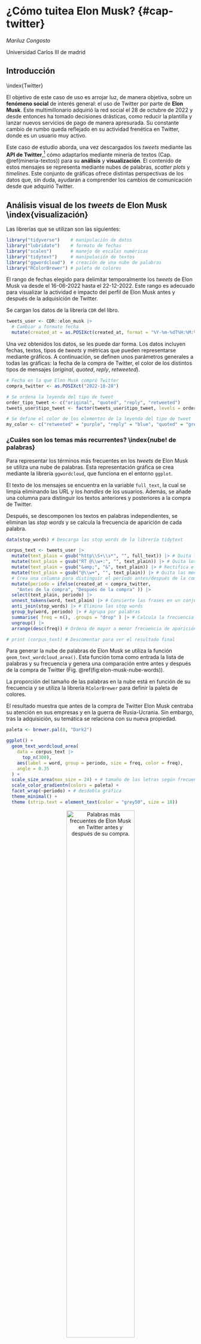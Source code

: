 
# ¿Cómo tuitea Elon Musk? {#cap-twitter}

*Mariluz Congosto*

Universidad Carlos III de madrid

## Introducción 
\index{Twitter}

El objetivo de este caso de uso es arrojar luz, de manera objetiva, sobre un **fenómeno social** de interés general: el uso de Twitter por parte de **Elon Musk**. Este multimillonario adquirió la red social el 28 de octubre de 2022 y desde entonces ha tomado decisiones drásticas, como reducir la plantilla y lanzar nuevos servicios de pago de manera apresurada. Su constante cambio de rumbo queda reflejado en su actividad frenética en Twitter, donde es un usuario muy activo.

Este caso de estudio aborda, una vez descargados los *tweets* mediante las **API de Twitter**,[^Elon-1] cómo adaptarlos mediante minería de textos (Cap. \@ref(mineria-textos)) para su **análisis** y **visualización**. El contenido de estos mensajes se representa mediante nubes de palabras, *scatter plots* y *timelines*. Este conjunto de gráficas ofrece distintas perspectivas de los datos que, sin duda, ayudarán a comprender los cambios de comunicación desde que adquirió Twitter.

[^Elon-1]: Para el caso de estudio que se desarrolla se ha usado la librería `rtweet` para acceder a la **API Standard (V1.1)** (accesible a todo el mundo). Para obtener las credenciales que permiten trabajar en **modo usuario** se facilita el script de **python make_token_Twitter.ipynb** en GitHub <https://github.com/congosto/token_API_V1.1>. Este script se puede ejecutar en el entorno Google Colab <https://colab.research.google.com/>.

## Análisis visual de los *tweets* de Elon Musk \index{visualización}

Las librerías que se utilizan son las siguientes:


```r
library("tidyverse")    # manipulación de datos
library("lubridate")    # formato de fechas
library("scales")       # manejo de escalas numéricas
library("tidytext")     # manipulación de textos
library("ggwordcloud")  # creación de una nube de palabras
library("RColorBrewer") # paleta de colores
```



El rango de fechas elegido para delimitar temporalmente los *tweets* de Elon Musk va desde el 16-06-2022 hasta el 22-12-2022. Este rango es adecuado para visualizar la actividad e impacto del perfil de Elon Musk antes y después de la adquisición de Twitter.

Se cargan los datos de la librería `CDR` del libro.


```r
tweets_user <- CDR::elon_musk |>
  # Cambiar a formato fecha
  mutate(created_at = as.POSIXct(created_at, format = "%Y-%m-%dT%H:%M:%S", tz = "UTC" )) 
```

Una vez obtenidos los datos, se les puede dar forma. Los datos incluyen fechas, textos, tipos de *tweets* y métricas que pueden representarse mediante gráficos. A continuación, se definen unos parámetros generales a todas las gráficas: la fecha de la compra de Twitter, el color de los distintos tipos de mensajes (*original*, *quoted*, *reply*, *retweeted*).


```r
# Fecha en la que Elon Musk compró Twitter
compra_twitter <- as.POSIXct("2022-10-28")

# Se ordena la leyenda del tipo de tweet
order_tipo_tweet <- c("original", "quoted", "reply", "retweeted")
tweets_user$tipo_tweet <- factor(tweets_user$tipo_tweet, levels = order_tipo_tweet)

# Se define el color de los elementos de la leyenda del tipo de tweet
my_color <- c("retweeted" = "purple", "reply" = "blue", "quoted" = "green", "original" = "red")
```

### ¿Cuáles son los temas más recurrentes? \index{nube! de palabras}

Para representar los términos más frecuentes en los *tweets* de Elon Musk se utiliza una nube de palabras. Esta representación gráfica se crea mediante la librería `ggwordcloud`, que funciona en el entorno `ggplot`.

El texto de los mensajes se encuentra en la variable `full_text`, la cual se limpia eliminando las URL y los *handles* de los usuarios. Además, se añade una columna para distinguir los textos anteriores y posteriores a la compra de Twitter.

Después, se descomponen los textos en palabras independientes, se eliminan las *stop words* y se calcula la frecuencia de aparición de cada palabra.


```r
data(stop_words) # Descarga las stop words de la librería tidytext

corpus_text <- tweets_user |>
  mutate(text_plain = gsub("http\\S+\\s*", "", full_text)) |> # Quita las URL
  mutate(text_plain = gsub("RT @\\w+:", "", text_plain)) |> # Quita los RTs
  mutate(text_plain = gsub("&amp;", "&", text_plain)) |> # Rectifica el &
  mutate(text_plain = gsub("@\\w+", "", text_plain)) |> # Quita las menciones
  # Crea una columna para distinguir el período antes/después de la compra
  mutate(periodo = ifelse(created_at < compra_twitter,
    "Antes de la compra", "Después de la compra" )) |>
  select(text_plain, periodo) |>
  unnest_tokens(word, text_plain) |> # Convierte las frases en un conjunto de palabras
  anti_join(stop_words) |> # Elimina las stop words
  group_by(word, periodo) |> # Agrupa por palabras
  summarise( freq = n(), .groups = "drop" ) |> # Calcula la frecuencia de cada palabra
  ungroup() |>
  arrange(desc(freq)) # Ordena de mayor a menor frecuencia de aparición

# print (corpus_text) # Descomentar para ver el resultado final 
```

Para generar la nube de palabras de Elon Musk se utiliza la función `geom_text_wordcloud_area()`. Esta función toma como entrada la lista de palabras y su frecuencia y genera una comparación entre antes y después de la compra de Twitter (Fig. \@ref(fig:elon-musk-nube-words)).

La proporción del tamaño de las palabras en la nube está en función de su frecuencia y se utiliza la librería `RColorBrewer` para definir la paleta de colores.

El resultado muestra que antes de la compra de Twitter Elon Musk centraba su atención en sus empresas y en la guerra de Rusia-Ucrania. Sin embargo, tras la adquisición, su temática se relaciona con su nueva propiedad.


```r
paleta <- brewer.pal(8, "Dark2")

ggplot() +
  geom_text_wordcloud_area(
    data = corpus_text |> 
      top_n(300),
    aes(label = word, group = periodo, size = freq, color = freq),
    angle = 0.35
  ) +
  scale_size_area(max_size = 24) + # tamaño de las letras según frecuencia
  scale_color_gradientn(colors = paleta) +
  facet_wrap(~periodo) + # desdobla gráfica
  theme_minimal() +
  theme (strip.text = element_text(color = "grey50", size = 18))
```

<div class="figure" style="text-align: center">
<img src="212050_cd_elon_musk_files/figure-html/elon-musk-nube-words-1.png" alt="Palabras más frecuentes de Elon Musk en Twitter antes y después de su compra." width="60%" />
<p class="caption">(\#fig:elon-musk-nube-words)Palabras más frecuentes de Elon Musk en Twitter antes y después de su compra.</p>
</div>

### ¿Quiénes son los usuarios con los que más conversa? \index{nube! de palabras}

Es posible visualizar con quiénes ha conversado Elon Musk con mayor frecuencia. Para ello, se pueden utilizar las respuestas que ha dado a otros usuarios en Twitter. Estas respuestas se obtienen de la variable `full_text`.

Para identificar con quiénes ha interactuado más Elon Musk se extraen los *handles* de los comentarios y se añade una columna para distinguir las menciones antes y después de la adquisición de Twitter. A continuación, se calcula la frecuencia de aparición de cada *handle*.


```r
data(stop_words)
corpus_menciones <- tweets_user |>
  # Extrae los handles de los comentarios con una expresión regular "@\\w+"
  mutate(mentions = ifelse(tipo_tweet == "reply", str_extract(full_text, "@\\w+"), NA)) |>
  # Crea una columna para distinguir el período antes/después de la compra
  mutate(periodo = ifelse(created_at < compra_twitter,
    "Antes de la compra", "Después de la compra" )) |>
  filter(!is.na(mentions)) |>    # elimina las filas vacías
  select(mentions, periodo) |>   # selecciona menciones y período
  group_by(mentions, periodo) |>
  summarise( freq = n(),  .groups = "drop" ) |> # calcula frec. de palabra
  ungroup() |>
  arrange(desc(freq)) # ordena de mayor a menor frec. de aparición

# print (corpus_menciones) # Descomentar para ver el resultado final 
```

Una vez que los datos han sido procesados, se utiliza la función `geom_text_wordcloud_area()` para generar la nube de palabras correspondiente a las menciones en los *tweets* de Elon Musk.

Para ello, se toma la lista de menciones y su frecuencia y se utiliza la misma operación que se realizó con la nube de palabras anterior.

El resultado (Fig. \@ref(fig:elon-musk-nube-menciones)) muestra que algunos interlocutores se mantienen, otros pierden protagonismo y aparecen otros nuevos. Se mantienen \@BillyM2k (comediante) y \@WholeMarsBlog (relacionado con temas de Marte). Pierden protagonismo \@teslaownersSVm, \@EvaFoxU, \@PPathole y \@Teslarati (relacionados con Tesla). Ganan protagonismo \@stillgray (*influencer*), \@micsolana (capital riesgo) y \@Jason (emprendedor).



```r
paleta <- brewer.pal(8, "Dark2")
ggplot() +
  geom_text_wordcloud_area( #  dibuja la nube de palabras
    data = corpus_menciones |> top_n(50),
    aes(label = mentions, size = freq, color = freq), angle = 0.35
  ) +
  scale_size_area(max_size = 12) +
  scale_color_gradientn(colors = paleta) +
  facet_wrap(~periodo) +
  theme_minimal()+
  theme (strip.text = element_text(color = "grey50", size = 18))
```

<div class="figure" style="text-align: center">
<img src="212050_cd_elon_musk_files/figure-html/elon-musk-nube-menciones-1.png" alt="Usuarios con los que dialoga Elon Musk antes y después de la compra de Twitter." width="60%" />
<p class="caption">(\#fig:elon-musk-nube-menciones)Usuarios con los que dialoga Elon Musk antes y después de la compra de Twitter.</p>
</div>

\index{grafico\@{gráfico}!de dispersión}

### ¿Cuál es su rutina de publicación? 


Para analizar la distribución horaria de los *tweets* de Elon Musk se examina la frecuencia de publicación de *tweets* cada hora de cada día. Dado que su residencia declarada es Austin (Texas), se ajusta la hora de los *tweets* al huso horario de esta ciudad, ya que la hora proporcionada por Twitter está en GMT.

Debido a que los datos abarcan un período largo, desde junio hasta diciembre, se acotan a 15 días antes y después de la compra de Twitter. Es importante tener en cuenta que la fecha de creación de los *tweets* (`created_at`) se presenta en formato fecha-hora y que cada día consta de 86.400 segundos (60 segundos $\times$ 60 minutos $\times$ 24 horas).


```r
tweets_user_hour <- tweets_user |>
  # Cambiamos al huso horario de Texas
  mutate(created_at = lubridate::with_tz(created_at, "US/Central")) |>
  # Filtra los tweets anteriores a la compra de de Twitter
  filter(created_at >= (compra_twitter - (60 * 60 * 24 * 15))) |>
  filter(created_at <= (compra_twitter + (60 * 60 * 24 * 15))) |>
  # Creamos una nueva columna para la fecha
  mutate(time_in_days = as.POSIXct(floor_date(created_at, "day"))) |>
  # Creamos una nueva columna para la hora
  mutate(hour_tweet = hour(created_at)) |>
  # Agrupamos el número de tweets por tipo y hora
  group_by(time_in_days, hour_tweet, tipo_tweet) |>
  # Calculamos el número de tweets por día, hora y tipo
  summarise( num_tweets = n(), .groups = "drop" ) |>
  ungroup()

# print (tweets_user_hour) # Descomentar para ver el resultado final 
```

A continuación, se recalcan los días de la semana que son festivos en color rojo para apreciar si cambia la rutina.


```r
festivos <- tweets_user |>
  # Cambiamos al huso horario de Texas
  mutate(created_at = lubridate::with_tz(created_at, "US/Central")) |>
  # Filtramos los tweets anteriores a la compra de de Twitter
  filter(created_at >= (compra_twitter - (60 * 60 * 24 * 15))) |>
  filter(created_at <= (compra_twitter + (60 * 60 * 24 * 15))) |>
  # Creamos una columna con el tiempo en días
  mutate(time_in_days = floor_date(created_at, "1 day")) |>
  # Agrupamos por día
  group_by(time_in_days) |>
  # calculamos el número de tweets por día
  summarise( num_tweets = n(), .groups = "drop" ) |>
  ungroup() |>
  # Creamos una columna con el día de la semana
  mutate(week_day = wday(time_in_days)) |>
  # Creamos una columna para colorear los días según sean festivos o no
  mutate(festivo = ifelse(wday(time_in_days) == 7 |
    (wday(time_in_days) == 1), "red", "black"))

# print (festivos) # Desencomentar para ver el resultado final 
```



Finalmente, se representa un gráfico de dispersión (*scatter plot*) con las coordenadas de las horas del día (eje X) y los días seleccionados (eje Y) utilizando la función `geom_point()`. El tamaño del punto es proporcional al número de *tweets* en esa hora y día y el color indica el tipo de *tweet* (*original*, *reply*, *quoted* y *retweeted*). Se marca una línea horizontal con la función `geom_hline()` en la fecha de compra de Twitter y se crea un eje X doble para que sea más fácil ver las horas debido a la altura de la gráfica.

La Fig. \@ref(fig:elon-musk-rutina) muestra que no hay una rutina clara en la publicación de *tweets* de Elon Musk. Esto podría deberse a que viaja mucho. La mayoría de sus mensajes son comentarios y han aumentado considerablemente desde la compra de Twitter. El máximo número de *tweets* por hora fue 10.


```r
ggplot() +
  geom_point(
    data = tweets_user_hour,
    aes(
      x = hour_tweet,
      y = time_in_days, 
      size = num_tweets,
      color = tipo_tweet
     ),
    alpha = 0.5
  ) +
  # separa las fechas antes y después de la compra
  geom_hline(aes(yintercept = compra_twitter), linetype = 2) +
  # define una etiqueta de tiempo por día
  scale_y_datetime(
    date_labels = "%d-%b-%y(%a)", # formato fecha (día semana abreviado)
    date_breaks = "1 day", # una marca de tiempo cada día
    expand = c(0, 0, 0.02, 0.02)
  ) + # ajustes de márgenes
  # Definimos una etiqueta para cada hora
  scale_x_continuous(
    breaks = seq(0, 23, 1), # crea un vector de 0 a 23
    sec.axis = dup_axis() # duplica el eje X
  ) +  
  labs( x = "", y = "", color = "", size = "N. tweets") +
  # ajusta las leyendas en dos filas para que no se trunquen
  guides(color = guide_legend(nrow = 2, override.aes = list(size = 4))) +
  theme_minimal() +
  # indica la posición de la leyenda y el color de las fechas
  theme(
    panel.grid.major.x = element_line(),
    legend.position = "top",
    axis.text.y = element_text(colour = festivos$festivo)
  )
```

<div class="figure" style="text-align: center">
<img src="212050_cd_elon_musk_files/figure-html/elon-musk-rutina-1.png" alt="Rutina de publicación de Elon Musk (huso horario de Texas)." width="60%" />
<p class="caption">(\#fig:elon-musk-rutina)Rutina de publicación de Elon Musk (huso horario de Texas).</p>
</div>

### ¿Cuál es su *timeline* de publicación? \index{diagrama!lineal}

Ahora se analiza cómo se distribuyen los *tweets* en el tiempo por tipo de *tweet*. Se resalta la fecha de compra de Twitter con una anotación para facilitar la comparación de la frecuencia anterior y posterior a esta fecha.

Se crea una columna con la fecha redondeada a días, se agrupan los *tweets* por fecha y el tipo de *tweet* y se calcula su número para cada día.


```r
tweets_user_day <- tweets_user |>
  # Creamos una columna con el tiempo en días
  mutate(time_in_days = floor_date(created_at, "1 day")) |>
  # Agrupamos el número de tweets por día y tipo
  group_by(time_in_days, tipo_tweet) |>
  # calculalos el número de tweets por día y tipo
  summarise( num_tweets = n(),  .groups = "drop" ) |>
  ungroup()

# print (tweets_user_day) # descomentar para ver el resultado
```

En la Fig. \@ref(fig:elon-musk-line-chart), un diagrama lineal, se puede observar un incremento en el número de publicaciones después de la compra de Twitter. De hecho, se publicaron casi el doble de *tweets* en comparación con el período anterior a la adquisición de la plataforma. Asimismo, se puede ver que, al igual que en la Fig. \@ref(fig:elon-musk-rutina), la mayoría de los *tweets* de Elon Musk fueron comentarios.

<!-- fig.height=5, fig.width=9, -->


```r
ggplot(data = tweets_user_day) +
  geom_col(aes(x = time_in_days, y = num_tweets, fill = tipo_tweet),alpha = 0.7 ) +
  geom_vline(aes(xintercept = compra_twitter), linetype = 2) + # compra de Twitter
  geom_label( # señala el evento
    aes(
      x = compra_twitter - (60 * 60 * 24 * 25),
      y = max(num_tweets),
      label = "Elon Musk\ncompra Twitter"
    ),
    color = "gray45"
  ) +
  geom_curve(   # flecha con curva para señalar el evento
    aes(
      x = compra_twitter - (60 * 60 * 24 * 10),
      y = max(num_tweets),
      xend = compra_twitter,
      yend = max(num_tweets) * 0.80
    ),
    arrow = arrow(length = unit(0.08, "inch")), linewidth = 0.5,
    color = "gray20", curvature = -0.3
  ) +
  scale_x_datetime( # ajusta la escala de tiempo y su formato
    date_labels = "%d\n%b",
    date_breaks = "2 week"
  ) +
  scale_y_continuous(  # ajusta el formato del eje Y
    name = "Num. Tweets por día",
    labels = label_number(scale_cut = cut_short_scale())
  ) +
  scale_color_manual(values = my_color) + # aplica colores definidos
  labs( x = "", y = "Num. Tweets por día", fill = "") +
  theme_minimal() +
  theme(legend.position = "top")
```

<div class="figure" style="text-align: center">
<img src="212050_cd_elon_musk_files/figure-html/elon-musk-line-chart-1.png" alt="Publicación de $tweets$ por día de Elon Musk." width="90%" />
<p class="caption">(\#fig:elon-musk-line-chart)Publicación de $tweets$ por día de Elon Musk.</p>
</div>

### ¿Cuál es el impacto de sus *tweets*? \index{diagrama!de doble escala}

Para comparar los *tweets* propios publicados (sin *retweets*) y el impacto que reciben (*retweets* recibidos) se utiliza una gráfica de doble escala. Dado que ambas variables tienen diferentes órdenes de magnitud, este tipo de gráfica permitirá una mejor comparación. Además, se incluye una anotación con la fecha de compra de Twitter para distinguir los cambios antes y después de este evento.

En esta gráfica se puede ver cómo se van superponiendo capas de dibujo.

Se preparan los datos en dos `data.frames` y se calcula la relación de escala:

-   `tweets_propios_day`, con los *tweets* propios por día y los mensajes originales/hora:


```r
tweets_propios_day <- tweets_user |>
  # Creamos una columna con el tiempo en días
  mutate(time_in_days = floor_date(created_at, "1 day")) |>
  filter(tipo_tweet != "RT") |>   # elimina los retweets
  group_by(time_in_days) |>  # agrupa los tweets por día
  summarise( num_tweets = n(), .groups = "drop" ) |> 
  ungroup()

# print (tweets_propios_day) # Descomentar para ver el resultado
```

-   `tweets_RT_day`, con los *retweets* recibidos por día:


```r
tweets_RT_day <- tweets_user |>
  # Creamos una columna con el tiempo en días
  mutate(time_in_days = floor_date(created_at, "1 day")) |>
  filter(tipo_tweet != "RT") |>
  group_by(time_in_days, tipo_tweet) |>
  summarise( num_tweets = sum(retweet_count), .groups = "drop" ) |>
  ungroup()

# print(tweets_RT_day) # descomentar para ver el resultado
```

-   Se calculan las escalas:


```r
# Máximo número de tweets propios
max_tweets <- max(tweets_propios_day$num_tweets, na.rm = TRUE)
# Máximo número de retweets recibidos
max_RT <- max(tweets_RT_day$num_tweets, na.rm = TRUE)
ajuste_escala <- max_RT / max_tweets # Ajsute de escala
# print (ajuste_escala)  # desencomentar para ver el ajuste
my_color <- c("Num. original tweets" = "steelblue4", "RTs" = "red4")
```

La Fig. \@ref(fig:elon-musk-impacto) muestra un incremento masivo de los *retweets* recibidos desde la compra de Twitter, siendo el día que tomó posesión el que generó el mayor pico: 800.000 RT.


```r
ggplot() +
  # Pinta la evolución de los tweets propios/día
  # Pinta el área que representa los tweets propios por día
  geom_area(
    data = tweets_propios_day,
    aes(x = time_in_days, y = num_tweets), fill = "steelblue4",
    alpha = 0.5
  ) +
  # Pinta el borde del área por estética
  geom_line( data = tweets_propios_day,
    aes(x = time_in_days, y = num_tweets, color = "Num. original tweets")
  ) +
  # Pinta la evolución de los RT/día
  geom_line(
    data = tweets_RT_day,
    aes(x = time_in_days, y = num_tweets / ajuste_escala, color = "RTs")
  ) +
  # Marcamos la linea de la compra de Twitter por Elon Musk
  geom_vline(aes(xintercept = compra_twitter), linetype = 2) +
  # Anotamos el evento
  geom_label(
    data = tweets_propios_day,
    aes(
      x = compra_twitter - (60 * 60 * 24 * 25),
      y = max(num_tweets) * .95,
      label = "Elon Musk\ncompra Twitter"),
      color = "grey50"
  ) +
  # Dibuja una flecha con curva para señalar el evento
  geom_curve(
    data = tweets_propios_day,
    aes(
      x = compra_twitter - (60 * 60 * 24 * 10),
      y = max(num_tweets),
      xend = compra_twitter,
      yend = max(num_tweets) * 0.90
    ),
    arrow = arrow(length = unit(0.08, "inch")), linewidth = 0.5,
    color = "gray20", curvature = -0.3
  ) +
  # Ajusta la escala de tiempo y su formato
  scale_x_datetime(
    date_labels = "%d\n%b",
    date_breaks = "2 week"
  ) +
  # doble escala, derecha: tweets propios, izquierda: retweets
  scale_y_continuous(
    name = "Num. Original tweets por día",
    labels = label_number(scale_cut = cut_short_scale()),
    sec.axis = sec_axis(
      trans = (~ . * ajuste_escala), name = "RT por día",
      labels = label_number(scale_cut = cut_short_scale())
    )
  ) +
  scale_color_manual(values = my_color) +
  labs(x = "",  color = "" ) +
  theme_minimal(base_family = "sans") +
  theme(
    legend.position = "top",
    axis.title.y = element_text(color = "steelblue4", size = 12),
    axis.title.y.right = element_text(color = "red4", size = 12),
    axis.text.y = element_text(color = "steelblue4"),
    axis.text.y.right = element_text(color = "red4")
  )
```

<div class="figure" style="text-align: center">
<img src="212050_cd_elon_musk_files/figure-html/elon-musk-impacto-1.png" alt="$Tweets$ $vs.$ $retweets$ de Elon Musk." width="100%" />
<p class="caption">(\#fig:elon-musk-impacto)$Tweets$ $vs.$ $retweets$ de Elon Musk.</p>
</div>


